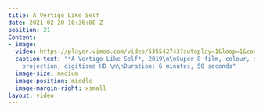 ```yaml
---
title: A Vertigo Like Self
date: 2021-02-20 10:36:00 Z
position: 21
Content:
- image: 
  video: https://player.vimeo.com/video/535542743?autoplay=1&loop=1&controls=false
  caption-text: "*A Vertigo Like Self*, 2019\n\nSuper 8 film, colour, silent\n\nFor
    projection, digitised HD \n\nDuration: 6 minutes, 50 seconds"
  image-size: medium
  image-position: middle
  image-margin-right: xsmall
layout: video
---
```


